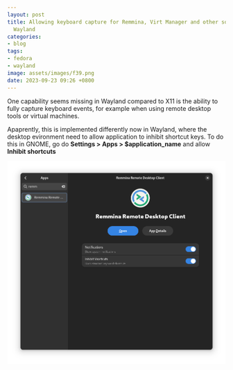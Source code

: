 ```yaml
---
layout: post
title: Allowing keyboard capture for Remmina, Virt Manager and other software in GNOME
  Wayland
categories:
- blog
tags:
- fedora
- wayland
image: assets/images/f39.png
date: 2023-09-23 09:26 +0800
---
```

One capability seems missing in Wayland compared to X11 is the ability to fully capture keyboard events, for example when using remote desktop tools or virtual machines.

Apaprently, this is implemented differently now in Wayland, where the desktop evironment need to allow application to inhibit shortcut keys. To do this in GNOME, go do **Settings > Apps > $application_name** and allow **Inhibit shortcuts**

![Wayland inhibit shortcut](/assets/images/2023/09/wayland-inhibit-shortcut.png)
